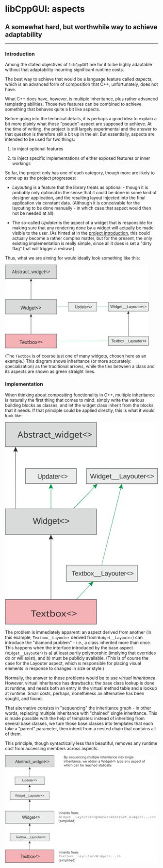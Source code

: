 libCppGUI: aspects
==================

A somewhat hard, but worthwhile way to achieve adaptability
----------------------------------------------------------

------------

### Introduction

Among the stated objectives of `libCppGUI` are for it to be highly adaptable without that adaptability incurring significant runtime costs.

The best way to achieve that would be a language feature called *aspects*, which is an advanced form of composition that C++, unfortunately, does not have.

What C++ does have, however, is multiple inheritance, plus rather advanced templating abilities. Those two features can be combined to achieve something that behaves quite a bit like aspects.

Before going into the technical details, it is perhaps a good idea to explain a bit more plainly what those "pseudo"-aspect are supposed to achieve. At the time of writing, the project is still largely experimental and the answer to that question is therefore still a bit up in the air. But essentially, aspects are intended to be used for two things:

1. to inject optional features

2. to inject specific implementations  of either exposed features or inner workings

So far, the project only has one of each category, though more are likely to come up as the project progresses:

- *Layouting* is a feature that the library treats as optional - though it is probably only optional in the sense that it could be done in some kind of designer application, and the resulting layout injected into the final application via constant data. (Although it is conceivable for the layouting to be done manually - in which case that aspect would then not be needed at all).

- The so-called *Updater* is the aspect of a widget that is responsible for making sure that any rendering done by a widget will actually be made visible to the user. (As hinted at in the [project introduction](../project_gui/project_gui.html#adapt_to_mo), this could actually become a rather complex matter, but for the present, the only existing implementation is really simple, since all it does is set a "dirty flag" that will trigger a redraw.)

Thus, what we are aiming for would ideally look something like this:

![Ideal aspect orientation](Aspects.png)

(The `Textbox` is of course just one of many widgets, chosen here as an example.) This diagram shows inheritance (or more accurately: specialization) as the traditional arrows, while the ties between a class and its aspects are shown as green straight lines.

### Implementation

When thinking about compositing functionality in C++, multiple inheritance is naturally the first thing that comes to mind: simply write the various building blocks as classes, and let the widget class inherit from the blocks that it needs. If that principle could be applied directly, this is what it would look like:

![Aspects via inheritance](Aspects_via_multiple_inheritance.svg?raw=true)

The problem is immediately apparent: an aspect derived from another (in this example, `Textbox__Layouter` derived from `Widget__Layouter`) can introduce the "diamond problem" - i.e., a class inherited more than once. This happens when the interface introduced by the base aspect (`Widget__Layouter`) is a) at least partly polymorphic (implying that overrides do or will exist), and b) must be publicly available. (This is of course the case for the Layouter aspect, which is responsible for placing visual elements in response to changes in size or style.)

Normally, the answer to these problems would be to use *virtual inheritance*. However, virtual inheritance has drawbacks: the base class lookup is done at runtime, and needs both an entry in the virtual method table and a lookup at runtime. Small costs, perhaps, nonetheless an alternative has been sought, and found.

That alternative consists in "sequencing" the inheritance graph - in other words, replacing multiple inheritance with "chained" single inheritance. This is made possible with the help of templates: instead of inheriting from several base classes, we turn those base classes into templates that each take a "parent" parameter, then inherit from a nested chain that contains all of them.

This principle, though syntactically less than beautiful, removes any runtime cost from accessing members across aspects.

![Aspect chaining](aspect-chaining.png)
